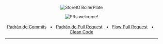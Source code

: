 <p align="center">
  <img src="https://pitstop.vtexassets.com/assets/vtex.file-manager-graphql/images/91dcaa7b-6726-4a30-b013-0e8458da7fac___0b267d64a2f463dc38124e38ce769c07.jpg" alt="StoreIO BoilerPlate">
</p>

<div align="center">
  <img src="https://img.shields.io/static/v1?label=PRs&message=São Bem Vindos&style=flat-square&color=0090FF&labelColor=000000" alt="PRs welcome!" />
</div>

<div align="center">
  <br />
  <a href="/profile/commits/index.md" target="_blank">Padrão de Commits</a>
  <span>&nbsp;&nbsp;•&nbsp;&nbsp;</span>
  <a href="/profile/pullrequest/index.md" target="_blank">Padrão de Pull Request</a>
  <span>&nbsp;&nbsp;•&nbsp;&nbsp;</span>
  <a href="/profile/flowpr/index.md" target="_blank">Flow Pull Request</a>
  <span>&nbsp;&nbsp;•&nbsp;&nbsp;</span>
  <a href="/profile/cleancode/index.md" target="_blank">Clean Code</a>
  <hr />